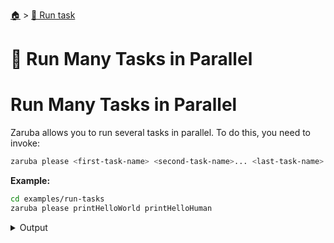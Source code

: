 <!--startTocHeader-->
[🏠](../README.md) > [🏃 Run task](README.md)
# 🍻 Run Many Tasks in Parallel
<!--endTocHeader-->

# Run Many Tasks in Parallel

Zaruba allows you to run several tasks in parallel. To do this, you need to invoke:

```bash
zaruba please <first-task-name> <second-task-name>... <last-task-name>
```

__Example:__

<!--startCode-->
```bash
cd examples/run-tasks
zaruba please printHelloWorld printHelloHuman
```
 
<details>
<summary>Output</summary>
 
```````
Job Starting...
 Elapsed Time: 1.131µs
 Current Time: 21:06:23
  Run  'printHelloHuman' command on /home/gofrendi/zaruba/docs/examples/run-tasks
  Run  'printHelloWorld' command on /home/gofrendi/zaruba/docs/examples/run-tasks
   printHelloHuman       21:06:23.597 hello human
   printHelloWorld       21:06:23.597 hello world
  Successfully running  'printHelloHuman' command
  Successfully running  'printHelloWorld' command
  Job Running...
 Elapsed Time: 102.283192ms
 Current Time: 21:06:23
  
  Job Complete!!! 
  Terminating
  Job Ended...
 Elapsed Time: 214.13887ms
 Current Time: 21:06:23
zaruba please printHelloWorld printHelloHuman
```````
</details>
<!--endCode-->


<!--startTocSubTopic-->
<!--endTocSubTopic-->